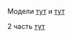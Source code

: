 
Модели <a href="blob/master/catalog/models.py">тут</a> и <a href="blob/master/manufacturer/models.py">тут</a>

2 часть <a href="blob/master/manufacturer/views.py">тут</a>
